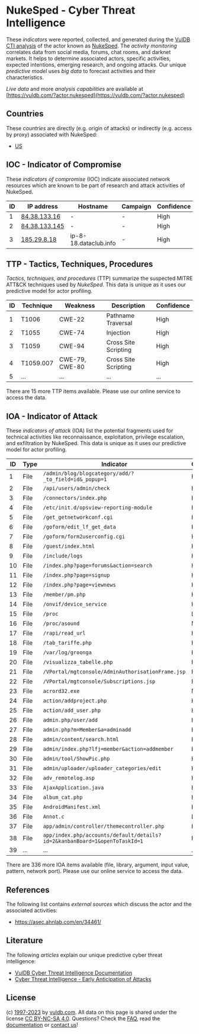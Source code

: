 # NukeSped - Cyber Threat Intelligence

These _indicators_ were reported, collected, and generated during the [VulDB CTI analysis](https://vuldb.com/?kb.cti) of the actor known as [NukeSped](https://vuldb.com/?actor.nukesped). The _activity monitoring_ correlates data from social media, forums, chat rooms, and darknet markets. It helps to determine associated actors, specific activities, expected intentions, emerging research, and ongoing attacks. Our unique _predictive model_ uses _big data_ to forecast activities and their characteristics.

_Live data_ and more _analysis capabilities_ are available at [https://vuldb.com/?actor.nukesped](https://vuldb.com/?actor.nukesped)

## Countries

These _countries_ are directly (e.g. origin of attacks) or indirectly (e.g. access by proxy) associated with NukeSped:

* [US](https://vuldb.com/?country.us)

## IOC - Indicator of Compromise

These _indicators of compromise_ (IOC) indicate associated network resources which are known to be part of research and attack activities of NukeSped.

ID | IP address | Hostname | Campaign | Confidence
-- | ---------- | -------- | -------- | ----------
1 | [84.38.133.16](https://vuldb.com/?ip.84.38.133.16) | - | - | High
2 | [84.38.133.145](https://vuldb.com/?ip.84.38.133.145) | - | - | High
3 | [185.29.8.18](https://vuldb.com/?ip.185.29.8.18) | ip-8-18.dataclub.info | - | High

## TTP - Tactics, Techniques, Procedures

_Tactics, techniques, and procedures_ (TTP) summarize the suspected MITRE ATT&CK techniques used by _NukeSped_. This data is unique as it uses our predictive model for actor profiling.

ID | Technique | Weakness | Description | Confidence
-- | --------- | -------- | ----------- | ----------
1 | T1006 | CWE-22 | Pathname Traversal | High
2 | T1055 | CWE-74 | Injection | High
3 | T1059 | CWE-94 | Cross Site Scripting | High
4 | T1059.007 | CWE-79, CWE-80 | Cross Site Scripting | High
5 | ... | ... | ... | ...

There are 15 more TTP items available. Please use our online service to access the data.

## IOA - Indicator of Attack

These _indicators of attack_ (IOA) list the potential fragments used for technical activities like reconnaissance, exploitation, privilege escalation, and exfiltration by NukeSped. This data is unique as it uses our predictive model for actor profiling.

ID | Type | Indicator | Confidence
-- | ---- | --------- | ----------
1 | File | `/admin/blog/blogcategory/add/?_to_field=id&_popup=1` | High
2 | File | `/api/users/admin/check` | High
3 | File | `/connectors/index.php` | High
4 | File | `/etc/init.d/opsview-reporting-module` | High
5 | File | `/get_getnetworkconf.cgi` | High
6 | File | `/goform/edit_lf_get_data` | High
7 | File | `/goform/form2userconfig.cgi` | High
8 | File | `/guest/index.html` | High
9 | File | `/include/logs` | High
10 | File | `/index.php?page=forums&action=search` | High
11 | File | `/index.php?page=signup` | High
12 | File | `/index.php?page=viewnews` | High
13 | File | `/member/pm.php` | High
14 | File | `/onvif/device_service` | High
15 | File | `/proc` | Low
16 | File | `/proc/asound` | Medium
17 | File | `/rapi/read_url` | High
18 | File | `/tab_tariffe.php` | High
19 | File | `/var/log/groonga` | High
20 | File | `/visualizza_tabelle.php` | High
21 | File | `/VPortal/mgtconsole/AdminAuthorisationFrame.jsp` | High
22 | File | `/VPortal/mgtconsole/Subscriptions.jsp` | High
23 | File | `acrord32.exe` | Medium
24 | File | `action/addproject.php` | High
25 | File | `action/add_user.php` | High
26 | File | `admin.php/user/add` | High
27 | File | `admin.php?m=Member&a=adminadd` | High
28 | File | `admin/content/search.html` | High
29 | File | `admin/index.php?lfj=member&action=addmember` | High
30 | File | `admin/tool/ShowPic.php` | High
31 | File | `admin/uploader/uploader_categories/edit` | High
32 | File | `adv_remotelog.asp` | High
33 | File | `AjaxApplication.java` | High
34 | File | `album_cat.php` | High
35 | File | `AndroidManifest.xml` | High
36 | File | `Annot.c` | Low
37 | File | `app/admin/controller/themecontroller.php` | High
38 | File | `app/index.php/accounts/default/details?id=2&kanbanBoard=1&openToTaskId=1` | High
39 | ... | ... | ...

There are 336 more IOA items available (file, library, argument, input value, pattern, network port). Please use our online service to access the data.

## References

The following list contains _external sources_ which discuss the actor and the associated activities:

* https://asec.ahnlab.com/en/34461/

## Literature

The following _articles_ explain our unique predictive cyber threat intelligence:

* [VulDB Cyber Threat Intelligence Documentation](https://vuldb.com/?kb.cti)
* [Cyber Threat Intelligence - Early Anticipation of Attacks](https://www.scip.ch/en/?labs.20201022)

## License

(c) [1997-2023](https://vuldb.com/?kb.changelog) by [vuldb.com](https://vuldb.com/?kb.about). All data on this page is shared under the license [CC BY-NC-SA 4.0](https://creativecommons.org/licenses/by-nc-sa/4.0/). Questions? Check the [FAQ](https://vuldb.com/?kb.faq), read the [documentation](https://vuldb.com/?kb) or [contact us](https://vuldb.com/?contact)!
